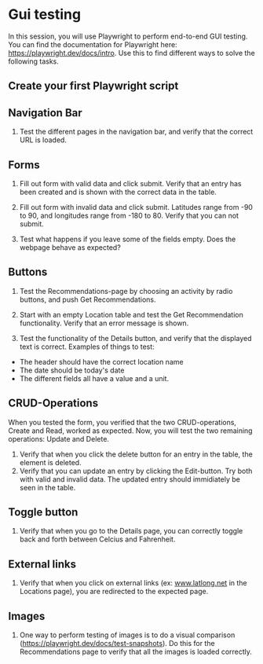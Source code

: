 # Gui testing
In this session, you will use Playwright to perform end-to-end GUI testing. You can find the documentation for Playwright here: https://playwright.dev/docs/intro. Use this to find different ways to solve the following tasks. 

## Create your first Playwright script


## Navigation Bar
1. Test the different pages in the navigation bar, and verify that the correct URL is loaded. 

## Forms
1. Fill out form with valid data and click submit. Verify that an entry has been created and is shown with the correct data in the table. 

2. Fill out form with invalid data and click submit.
Latitudes range from -90 to 90, and longitudes range from -180 to 80. 
Verify that you can not submit.

3. Test what happens if you leave some of the fields empty. Does the webpage behave as expected? 


## Buttons 
1. Test the Recommendations-page by choosing an activity by radio buttons, and push Get Recommendations. 

2. Start with an empty Location table and test the Get Recommendation functionality. Verify that an error message is shown. 

3. Test the functionality of the Details button, and verify that the displayed text is correct. Examples of things to test: 
- The header should have the correct location name
- The date should be today's date
- The different fields all have a value and a unit. 

## CRUD-Operations
When you tested the form, you verified that the two CRUD-operations, Create and Read, worked as expected. Now, you will test the two remaining operations: Update and Delete. 
1. Verify that when you click the delete button for an entry in the table, the element is deleted. 
2. Verify that you can update an entry by clicking the Edit-button. Try both with valid and invalid data. The updated entry should immidiately be seen in the table. 

## Toggle button 
1. Verify that when you go to the Details page, you can correctly toggle back and forth between Celcius and Fahrenheit. 

## External links
1. Verify that when you click on external links (ex: www.latlong.net in the Locations page), you are redirected to the expected page. 

## Images 
1. One way to perform testing of images is to do a visual comparison (https://playwright.dev/docs/test-snapshots). Do this for the Recommendations page to verify that all the images is loaded correctly. 
